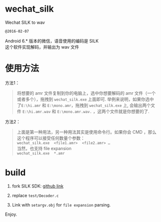 # wechat_silk
Wechat SILK to wav 

`@2016-02-07`  

Android 6.* 版本的微信，语音使用的编码是  SILK  
这个软件实现解码，并输出为 wav 文件  


# 使用方法  

方法1：  	
> 将想要的 amr 文件复制到你的电脑上，选中你想要解码的 amr 文件（一个或者多个），拖拽到 `wechat_silk.exe` 上面即可. 
> 举例来说明，如果你选中了`E:\hi.amr` 和 `E:\mono.amr`，拖拽到 `wechat_silk.exe` 上,
> 会输出两个文件 `E:\hi.amr.wav` 和 `E:\mono.amr.wav.` ，这两个文件就是你想要的了.  

方法2：  
> 上面是第一种用法，另一种用法其实是使用命令行。如果你会 CMD ，那么这个程序可以接受任何数量个参数：  
> `wechat_silk.exe  <file1.amr>  <file2.amr> …`  
> 当然，也支持 file expansion  
> `wechat_silk.exe  *.amr`   

# build 

1. fork SILK SDK: [github link](https://github.com/gaozehua/SILKCodec/tree/master/SILK_SDK_SRC_FLP)  

2. replace `test/Decoder.c`  

3. Link with `setargv.obj` for `file expansion` parsing.  

Enjoy.


